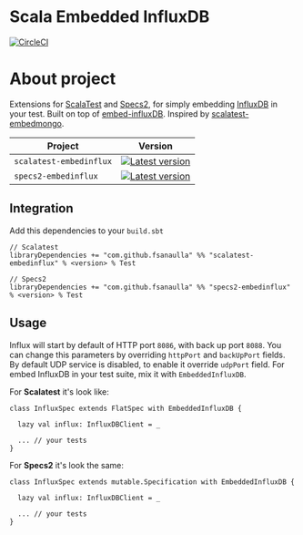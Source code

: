 # Scala Embedded InfluxDB
[![CircleCI](https://circleci.com/gh/fsanaulla/scala-embedinflux/tree/master.svg?style=shield)](https://circleci.com/gh/fsanaulla/scala-embedinflux/tree/master)
# About project
Extensions for [ScalaTest](http://www.scalatest.org/) and [Specs2](https://etorreborre.github.io/specs2/), for simply embedding [InfluxDB](https://www.influxdata.com/time-series-platform/influxdb/) in your test.
Built on top of [embed-influxDB](https://github.com/APISENSE/embed-influxDB). 
Inspired by [scalatest-embedmongo](https://github.com/SimplyScala/scalatest-embedmongo).

| Project | Version |
| ------------- | ------------- |
| `scalatest-embedinflux` | [![Latest version](https://index.scala-lang.org/fsanaulla/scala-embedinflux/scalatest-embedinflux/latest.svg)](https://index.scala-lang.org/fsanaulla/scala-embedinflux/scalatest-embedinflux) |
| `specs2-embedinflux` | [![Latest version](https://index.scala-lang.org/fsanaulla/scala-embedinflux/specs2-embedinflux/latest.svg)](https://index.scala-lang.org/fsanaulla/scala-embedinflux/specs2-embedinflux) |

## Integration
Add this dependencies to your `build.sbt`
```
// Scalatest
libraryDependencies += "com.github.fsanaulla" %% "scalatest-embedinflux" % <version> % Test

// Specs2
libraryDependencies += "com.github.fsanaulla" %% "specs2-embedinflux" % <version> % Test
```
## Usage
Influx will start by default of HTTP port `8086`, with back up port `8088`. 
You can change this parameters by overriding `httpPort` and `backUpPort` fields. By default UDP service is disabled, to enable it override `udpPort` field.
For embed InfluxDB in your test suite, mix it with `EmbeddedInfluxDB`.

For **Scalatest** it's look like:
```
class InfluxSpec extends FlatSpec with EmbeddedInfluxDB {

  lazy val influx: InfluxDBClient = _

  ... // your tests
}
```

For **Specs2** it's look the same:
```
class InfluxSpec extends mutable.Specification with EmbeddedInfluxDB {

  lazy val influx: InfluxDBClient = _
  
  ... // your tests
}
```
